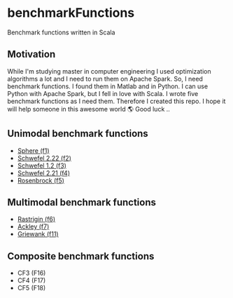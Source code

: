 # benchmarkFunctions

Benchmark functions written in Scala

## Motivation

While I'm studying master in computer engineering I used optimization algorithms a lot and I need to run them on Apache Spark. So, I need benchmark functions. I found them in Matlab and in Python. I can use Python with Apache Spark, but I fell in love with Scala. I wrote five benchmark functions as I need them. Therefore I created this repo. I hope it will help someone in this awesome world 🌎 Good luck ..

## Unimodal benchmark functions

* [Sphere (f1)](http://benchmarkfcns.xyz/benchmarkfcns/spherefcn.html)
* [Schwefel 2.22 (f2)](http://benchmarkfcns.xyz/benchmarkfcns/schwefel222fcn.html)
* [Schwefel 1.2 (f3)](http://al-roomi.org/benchmarks/unconstrained/n-dimensions/188-schwefel-s-function-no-1-2-double-sum-or-rotated-hyper-ellipsoid-function)
* [Schwefel 2.21 (f4)](http://benchmarkfcns.xyz/benchmarkfcns/schwefel221fcn.html)
* [Rosenbrock (f5)](https://en.wikipedia.org/wiki/Rosenbrock_function)

## Multimodal benchmark functions

* [Rastrigin (f6)](https://www.sfu.ca/~ssurjano/rastr.html)
* [Ackley (f7)](https://www.sfu.ca/~ssurjano/ackley.html)
* [Griewank (f11)](https://en.wikipedia.org/wiki/Griewank_function)


## Composite benchmark functions
* CF3 (F16)
* CF4 (F17)
* CF5 (F18)
